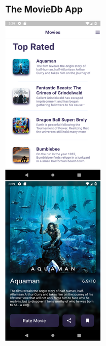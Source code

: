 # The MovieDb App



<img src="https://github.com/neelpatel6294/themoviedbapp/blob/master/movie1.png" width="300" height="500" title="Main Page">
<img src="https://github.com/neelpatel6294/themoviedbapp/blob/master/movie2.png" width="300" height="500" title="Detail Page">
